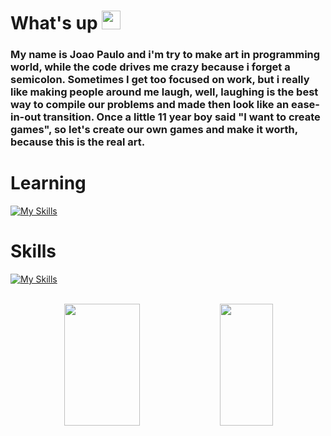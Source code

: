 # What's up <img src="https://images.emojiterra.com/google/noto-emoji/unicode-15/animated/1f44b.gif" width="30px">

### My name is Joao Paulo and i'm try to make art in programming world, while the code drives me crazy because i forget a semicolon. Sometimes I get too focused on work, but i really like making people around me laugh, well, laughing is the best way to compile our problems and made then look like an ease-in-out transition. Once a little 11 year boy said "I want to create games", so let's create our own games and make it worth, because this is the real art.

# Learning
[![My Skills](https://skillicons.dev/icons?i=react,nodejs,typescript,vuejs)](https://skillicons.dev)

# Skills
[![My Skills](https://skillicons.dev/icons?i=js,html,css,bootstrap,laravel,mysql,jquery,git,github)](https://skillicons.dev)

<br>

<div align="center">  
  <img width="49%" height="195px" src="https://github-readme-stats.vercel.app/api?username=joaoBrandaoRessoni&theme=dark&show_icons=true" /> 
  <img width="41%" height="195px" src="https://github-readme-stats.vercel.app/api/top-langs/?username=joaoBrandaoRessoni&layout=compact&hide_border=true&title_color=ff91a4&text_color=ff91a4&bg_color=0d1117" />
</div>

<!--
**joaoBrandaoRessoni/joaoBrandaoRessoni** is a ✨ _special_ ✨ repository because its `README.md` (this file) appears on your GitHub profile.

Here are some ideas to get you started:

- 🔭 I’m currently working on ...
- 🌱 I’m currently learning ...
- 👯 I’m looking to collaborate on ...
- 🤔 I’m looking for help with ...
- 💬 Ask me about ...
- 📫 How to reach me: ...
- 😄 Pronouns: ...
- ⚡ Fun fact: ...
-->
